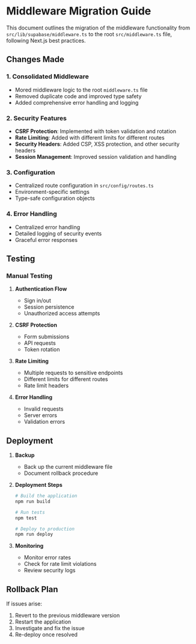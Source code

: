 # Middleware Migration Guide

This document outlines the migration of the middleware functionality from `src/lib/supabase/middleware.ts` to the root `src/middleware.ts` file, following Next.js best practices.

## Changes Made

### 1. Consolidated Middleware
- Mored middleware logic to the root `middleware.ts` file
- Removed duplicate code and improved type safety
- Added comprehensive error handling and logging

### 2. Security Features
- **CSRF Protection**: Implemented with token validation and rotation
- **Rate Limiting**: Added with different limits for different routes
- **Security Headers**: Added CSP, XSS protection, and other security headers
- **Session Management**: Improved session validation and handling

### 3. Configuration
- Centralized route configuration in `src/config/routes.ts`
- Environment-specific settings
- Type-safe configuration objects

### 4. Error Handling
- Centralized error handling
- Detailed logging of security events
- Graceful error responses

## Testing

### Manual Testing
1. **Authentication Flow**
   - Sign in/out
   - Session persistence
   - Unauthorized access attempts

2. **CSRF Protection**
   - Form submissions
   - API requests
   - Token rotation

3. **Rate Limiting**
   - Multiple requests to sensitive endpoints
   - Different limits for different routes
   - Rate limit headers

4. **Error Handling**
   - Invalid requests
   - Server errors
   - Validation errors

## Deployment

1. **Backup**
   - Back up the current middleware file
   - Document rollback procedure

2. **Deployment Steps**
   ```bash
   # Build the application
   npm run build
   
   # Run tests
   npm test
   
   # Deploy to production
   npm run deploy
   ```

3. **Monitoring**
   - Monitor error rates
   - Check for rate limit violations
   - Review security logs

## Rollback Plan

If issues arise:

1. Revert to the previous middleware version
2. Restart the application
3. Investigate and fix the issue
4. Re-deploy once resolved
